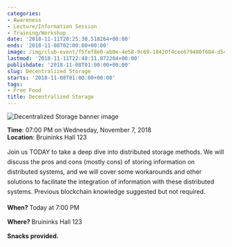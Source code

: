 ```yaml
---
categories:
- Awareness
- Lecture/Information Session
- Training/Workshop
date: '2018-11-11T20:25:30.518264+00:00'
ends: '2018-11-08T02:00:00+00:00'
image: /img/club-event/f5fef8e0-ab0e-4e58-9c69-18420f4cee679480f684-d54e-4690-8c32-da53412afb4e.png
lastmod: '2018-11-11T22:40:11.872204+00:00'
publishdate: '2018-11-08T01:00:00+00:00'
slug: Decentralized Storage
starts: '2018-11-08T01:00:00+00:00'
tags:
- Free Food
title: Decentralized Storage
---
```


<img src="/img/club-event/f5fef8e0-ab0e-4e58-9c69-18420f4cee679480f684-d54e-4690-8c32-da53412afb4e.png" alt="Decentralized Storage banner image" /><br>
    <p class="eventInfo">
        <strong>Time</strong>: 07:00 PM on Wednesday, November  7, 2018<br>
        <strong>Location</strong>: Bruininks Hall 123
    </p>
    <p style="margin: 0px 0px 10px 0px; line-height: 23px;">Join us TODAY to take a deep dive into distributed storage methods. We will discuss the pros and cons (mostly cons) of storing information on distributed systems, and we will cover some workarounds and other solutions to facilitate the integration of information with these distributed systems. Previous blockchain knowledge suggested but not required.</p>
<p style="margin: 0px 0px 10px 0px; line-height: 23px;"><strong>When? </strong>Today at 7:00 PM</p>
<p style="margin: 0px 0px 10px 0px; line-height: 23px;"><strong>Where? </strong>Bruininks Hall 123</p>
<p style="margin: 0px 0px 10px 0px; line-height: 23px;"><strong>Snacks provided.</strong></p>